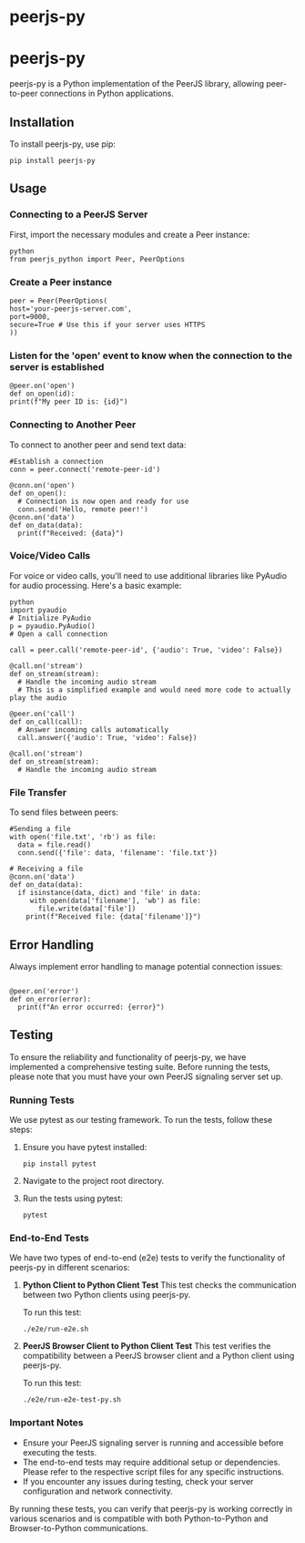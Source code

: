# peerjs-py
# peerjs-py

peerjs-py is a Python implementation of the PeerJS library, allowing peer-to-peer connections in Python applications.

## Installation

To install peerjs-py, use pip:

```
pip install peerjs-py
```

## Usage

### Connecting to a PeerJS Server

First, import the necessary modules and create a Peer instance:

```
python
from peerjs_python import Peer, PeerOptions
```


### Create a Peer instance
```
peer = Peer(PeerOptions(
host='your-peerjs-server.com',
port=9000,
secure=True # Use this if your server uses HTTPS
))
```
### Listen for the 'open' event to know when the connection to the server is established

```
@peer.on('open')
def on_open(id):
print(f"My peer ID is: {id}")
```

### Connecting to Another Peer

To connect to another peer and send text data:

```
#Establish a connection
conn = peer.connect('remote-peer-id')

@conn.on('open')
def on_open():
  # Connection is now open and ready for use
  conn.send('Hello, remote peer!')
@conn.on('data')
def on_data(data):
  print(f"Received: {data}")

```

### Voice/Video Calls

For voice or video calls, you'll need to use additional libraries like PyAudio for audio processing. Here's a basic example:

```
python
import pyaudio
# Initialize PyAudio
p = pyaudio.PyAudio()
# Open a call connection

call = peer.call('remote-peer-id', {'audio': True, 'video': False})

@call.on('stream')
def on_stream(stream):
  # Handle the incoming audio stream
  # This is a simplified example and would need more code to actually play the audio

@peer.on('call')
def on_call(call):
  # Answer incoming calls automatically
  call.answer({'audio': True, 'video': False})

@call.on('stream')
def on_stream(stream):
  # Handle the incoming audio stream
```

### File Transfer

To send files between peers:

```
#Sending a file
with open('file.txt', 'rb') as file:
  data = file.read()
  conn.send({'file': data, 'filename': 'file.txt'})

# Receiving a file
@conn.on('data')
def on_data(data):
  if isinstance(data, dict) and 'file' in data:
     with open(data['filename'], 'wb') as file:
       file.write(data['file'])
    print(f"Received file: {data['filename']}")

```


## Error Handling

Always implement error handling to manage potential connection issues:

```

@peer.on('error')
def on_error(error):
  print(f"An error occurred: {error}")
```

## Testing

To ensure the reliability and functionality of peerjs-py, we have implemented a comprehensive testing suite. Before running the tests, please note that you must have your own PeerJS signaling server set up.

### Running Tests

We use pytest as our testing framework. To run the tests, follow these steps:

1. Ensure you have pytest installed:
   ```
   pip install pytest
   ```

2. Navigate to the project root directory.

3. Run the tests using pytest:
   ```
   pytest
   ```

### End-to-End Tests

We have two types of end-to-end (e2e) tests to verify the functionality of peerjs-py in different scenarios:

1. **Python Client to Python Client Test**
   This test checks the communication between two Python clients using peerjs-py.
   
   To run this test:
   ```
   ./e2e/run-e2e.sh
   ```

2. **PeerJS Browser Client to Python Client Test**
   This test verifies the compatibility between a PeerJS browser client and a Python client using peerjs-py.
   
   To run this test:
   ```
   ./e2e/run-e2e-test-py.sh
   ```

### Important Notes

- Ensure your PeerJS signaling server is running and accessible before executing the tests.
- The end-to-end tests may require additional setup or dependencies. Please refer to the respective script files for any specific instructions.
- If you encounter any issues during testing, check your server configuration and network connectivity.

By running these tests, you can verify that peerjs-py is working correctly in various scenarios and is compatible with both Python-to-Python and Browser-to-Python communications.